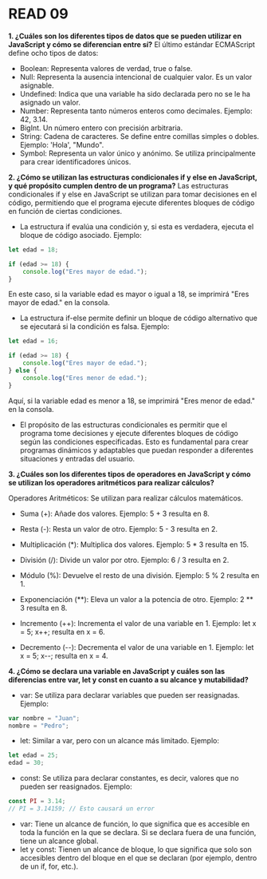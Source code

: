 # READ 09

**1. ¿Cuáles son los diferentes tipos de datos que se pueden utilizar en JavaScript y cómo se diferencian entre sí?**
El último estándar ECMAScript define ocho tipos de datos:

- Boolean: Representa valores de verdad, true o false.
- Null: Representa la ausencia intencional de cualquier valor. Es un valor asignable.
- Undefined: Indica que una variable ha sido declarada pero no se le ha asignado un valor.
- Number: Representa tanto números enteros como decimales. Ejemplo: 42, 3.14.
- BigInt. Un número entero con precisión arbitraria.
- String: Cadena de caracteres. Se define entre comillas simples o dobles. Ejemplo: 'Hola', "Mundo".
- Symbol: Representa un valor único y anónimo. Se utiliza principalmente para crear identificadores únicos.

**2. ¿Cómo se utilizan las estructuras condicionales if y else en JavaScript, y qué propósito cumplen dentro de un programa?**
Las estructuras condicionales if y else en JavaScript se utilizan para tomar decisiones en el código, permitiendo que el programa ejecute diferentes bloques de código en función de ciertas condiciones.

- La estructura if evalúa una condición y, si esta es verdadera, ejecuta el bloque de código asociado. Ejemplo:

```js
let edad = 18;

if (edad >= 18) {
    console.log("Eres mayor de edad.");
}
```

En este caso, si la variable edad es mayor o igual a 18, se imprimirá "Eres mayor de edad." en la consola.

- La estructura if-else permite definir un bloque de código alternativo que se ejecutará si la condición es falsa. Ejemplo:

```js
let edad = 16;

if (edad >= 18) {
    console.log("Eres mayor de edad.");
} else {
    console.log("Eres menor de edad.");
}
```

Aquí, si la variable edad es menor a 18, se imprimirá "Eres menor de edad." en la consola.

- El propósito de las estructuras condicionales es permitir que el programa tome decisiones y ejecute diferentes bloques de código según las condiciones especificadas. Esto es fundamental para crear programas dinámicos y adaptables que puedan responder a diferentes situaciones y entradas del usuario.

**3. ¿Cuáles son los diferentes tipos de operadores en JavaScript y cómo se utilizan los operadores aritméticos para realizar cálculos?**

Operadores Aritméticos: Se utilizan para realizar cálculos matemáticos.

- Suma (+): Añade dos valores. Ejemplo: 5 + 3 resulta en 8.

- Resta (-): Resta un valor de otro. Ejemplo: 5 - 3 resulta en 2.

- Multiplicación (*): Multiplica dos valores. Ejemplo: 5 * 3 resulta en 15.

- División (/): Divide un valor por otro. Ejemplo: 6 / 3 resulta en 2.

- Módulo (%): Devuelve el resto de una división. Ejemplo: 5 % 2 resulta en 1.

- Exponenciación (**): Eleva un valor a la potencia de otro. Ejemplo: 2 ** 3 resulta en 8.

- Incremento (++): Incrementa el valor de una variable en 1. Ejemplo: let x = 5; x++; resulta en x = 6.

- Decremento (--): Decrementa el valor de una variable en 1. Ejemplo: let x = 5; x--; resulta en x = 4.

**4. ¿Cómo se declara una variable en JavaScript y cuáles son las diferencias entre var, let y const en cuanto a su alcance y mutabilidad?**

- var: Se utiliza para declarar variables que pueden ser reasignadas. Ejemplo:

```js
var nombre = "Juan";
nombre = "Pedro";
```

- let: Similar a var, pero con un alcance más limitado. Ejemplo:

```js
let edad = 25;
edad = 30;
```

- const: Se utiliza para declarar constantes, es decir, valores que no pueden ser reasignados. Ejemplo:

```js
const PI = 3.14;
// PI = 3.14159; // Esto causará un error
```

- var: Tiene un alcance de función, lo que significa que es accesible en toda la función en la que se declara. Si se declara fuera de una función, tiene un alcance global.
- let y const: Tienen un alcance de bloque, lo que significa que solo son accesibles dentro del bloque en el que se declaran (por ejemplo, dentro de un if, for, etc.).
